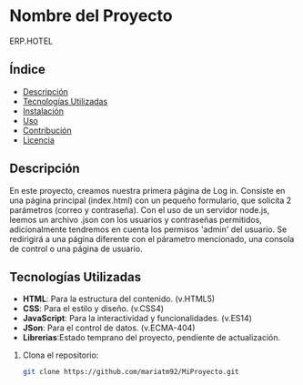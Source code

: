 # Nombre del Proyecto

ERP.HOTEL

## Índice

- [Descripción](#descripción)
- [Tecnologías Utilizadas](#tecnologías-utilizadas)
- [Instalación](#instalación)
- [Uso](#uso)
- [Contribución](#contribución)
- [Licencia](#licencia) 

## Descripción

En este proyecto, creamos nuestra primera página de Log in.
Consiste en una página principal (index.html) con un pequeño formulario, que solicita 2 parámetros (correo y contraseña).
Con el uso de un servidor node.js, leemos un archivo .json con los usuarios y contraseñas permitidos, adicionalmente tendremos en cuenta los permisos 'admin' del usuario.
Se redirigirá a una página diferente con el párametro mencionado, una consola de control o una página de usuario.


## Tecnologías Utilizadas
- **HTML**: Para la estructura del contenido. (v.HTML5)
- **CSS**: Para el estilo y diseño. (v.CSS4)
- **JavaScript**: Para la interactividad y funcionalidades. (v.ES14)
- **JSon**: Para el control de datos. (v.ECMA-404)
- **Librerias**:Estado temprano del proyecto, pendiente de actualización.





1. Clona el repositorio:
   ```bash
   git clone https://github.com/mariatm92/MiProyecto.git

